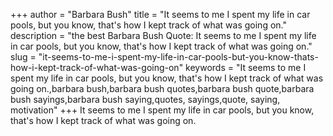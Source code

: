 +++
author = "Barbara Bush"
title = "It seems to me I spent my life in car pools, but you know, that's how I kept track of what was going on."
description = "the best Barbara Bush Quote: It seems to me I spent my life in car pools, but you know, that's how I kept track of what was going on."
slug = "it-seems-to-me-i-spent-my-life-in-car-pools-but-you-know-thats-how-i-kept-track-of-what-was-going-on"
keywords = "It seems to me I spent my life in car pools, but you know, that's how I kept track of what was going on.,barbara bush,barbara bush quotes,barbara bush quote,barbara bush sayings,barbara bush saying,quotes, sayings,quote, saying, motivation"
+++
It seems to me I spent my life in car pools, but you know, that's how I kept track of what was going on.
